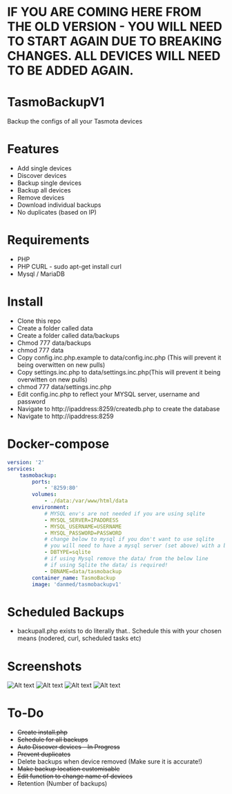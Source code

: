 # IF YOU ARE COMING HERE FROM THE OLD VERSION - YOU WILL NEED TO START AGAIN DUE TO BREAKING CHANGES. ALL DEVICES WILL NEED TO BE ADDED AGAIN.

# TasmoBackupV1
Backup the configs of all your Tasmota devices

# Features
* Add single devices
* Discover devices
* Backup single devices
* Backup all devices
* Remove devices
* Download individual backups
* No duplicates (based on IP)

# Requirements

* PHP
* PHP CURL - sudo apt-get install curl
* Mysql / MariaDB

# Install

* Clone this repo
* Create a folder called data
* Create a folder called data/backups
* Chmod 777 data/backups
* chmod 777 data
* Copy config.inc.php.example to data/config.inc.php (This will prevent it being overwitten on new pulls)
* Copy settings.inc.php to data/settings.inc.php(This will prevent it being overwitten on new pulls)
* chmod 777 data/settings.inc.php
* Edit config.inc.php to reflect your MYSQL server, username and password
* Navigate to http://ipaddress:8259/createdb.php to create the database
* Navigate to http://ipaddress:8259

# Docker-compose
```yaml
version: '2'
services:
    tasmobackup:
        ports:
            - '8259:80'
        volumes:
            - ./data:/var/www/html/data
        environment:
            # MYSQL env's are not needed if you are using sqlite
            - MYSQL_SERVER=IPADDRESS
            - MYSQL_USERNAME=USERNAME
            - MYSQL_PASSWORD=PASSWORD
            # change below to mysql if you don't want to use sqlite
            # you will need to have a mysql server (set above) with a blank database already created.
            - DBTYPE=sqlite
            # if using Mysql remove the data/ from the below line
            # if using Sqlite the data/ is required!
            - DBNAME=data/tasmobackup
        container_name: TasmoBackup
        image: 'danmed/tasmobackupv1'
```

# Scheduled Backups
* backupall.php exists to do literally that.. Schedule this with your chosen means (nodered, curl, scheduled tasks etc)

# Screenshots

![Alt text](https://i.imgur.com/2swMzG9.png)
![Alt text](https://i.imgur.com/27Pm7lH.png)
![Alt text](https://i.imgur.com/QReTLxp.png)
![Alt text](https://i.imgur.com/e2ruv2t.png)



# To-Do

* ~~Create install.php~~
* ~~Schedule for all backups~~
* ~~Auto Discover devices - In Progress~~
* ~~Prevent duplicates~~
* Delete backups when device removed (Make sure it is accurate!)
* ~~Make backup location customisable~~
* ~~Edit function to change name of devices~~
* Retention (Number of backups)
